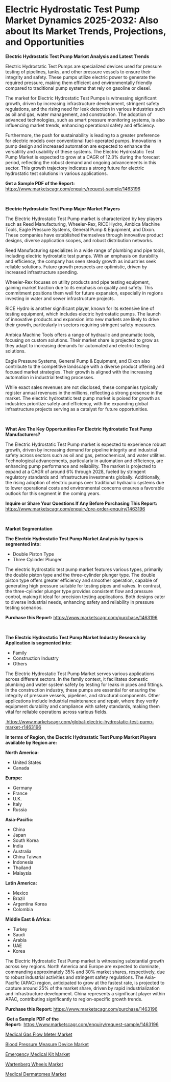 <p><h1>Electric Hydrostatic Test Pump Market Dynamics 2025-2032: Also about Its Market Trends, Projections, and Opportunities</h1></p><p><strong>Electric Hydrostatic Test Pump Market Analysis and Latest Trends</strong></p>
<p><p>Electric Hydrostatic Test Pumps are specialized devices used for pressure testing of pipelines, tanks, and other pressure vessels to ensure their integrity and safety. These pumps utilize electric power to generate the required pressure, making them efficient and environmentally friendly compared to traditional pump systems that rely on gasoline or diesel.</p><p>The market for Electric Hydrostatic Test Pumps is witnessing significant growth, driven by increasing infrastructure development, stringent safety regulations, and the rising need for leak detection in various industries such as oil and gas, water management, and construction. The adoption of advanced technologies, such as smart pressure monitoring systems, is also influencing market trends, enhancing operational safety and efficiency.</p><p>Furthermore, the push for sustainability is leading to a greater preference for electric models over conventional fuel-operated pumps. Innovations in pump design and increased automation are expected to enhance the versatility and usability of these systems. The Electric Hydrostatic Test Pump Market is expected to grow at a CAGR of 12.3% during the forecast period, reflecting the robust demand and ongoing advancements in this sector. This growth trajectory indicates a strong future for electric hydrostatic test solutions in various applications.</p></p>
<p><strong>Get a Sample PDF of the Report:&nbsp;</strong> <a href="https://www.marketscagr.com/enquiry/request-sample/1463196?utm_campaign=2012&utm_medium=2&utm_source=Github&utm_content=ia&utm_term=09042025&utm_id=electric-hydrostatic-test-pump">https://www.marketscagr.com/enquiry/request-sample/1463196</a></p>
<p>&nbsp;</p>
<p><strong>Electric Hydrostatic Test Pump Major Market Players</strong></p>
<p><p>The Electric Hydrostatic Test Pump market is characterized by key players such as Reed Manufacturing, Wheeler-Rex, RICE Hydro, Ambica Machine Tools, Eagle Pressure Systems, General Pump & Equipment, and Dixon. These companies have established themselves through innovative product designs, diverse application scopes, and robust distribution networks.</p><p>Reed Manufacturing specializes in a wide range of plumbing and pipe tools, including electric hydrostatic test pumps. With an emphasis on durability and efficiency, the company has seen steady growth as industries seek reliable solutions. Future growth prospects are optimistic, driven by increased infrastructure spending.</p><p>Wheeler-Rex focuses on utility products and pipe testing equipment, gaining market traction due to its emphasis on quality and safety. This commitment positions them well for future expansion, especially in regions investing in water and sewer infrastructure projects.</p><p>RICE Hydro is another significant player, known for its extensive line of testing equipment, which includes electric hydrostatic pumps. The launch of innovative products and expansion into new markets are likely to drive their growth, particularly in sectors requiring stringent safety measures.</p><p>Ambica Machine Tools offers a range of hydraulic and pneumatic tools, focusing on custom solutions. Their market share is projected to grow as they adapt to increasing demands for automated and electric testing solutions.</p><p>Eagle Pressure Systems, General Pump & Equipment, and Dixon also contribute to the competitive landscape with a diverse product offering and focused market strategies. Their growth is aligned with the increasing automation in industrial testing processes.</p><p>While exact sales revenues are not disclosed, these companies typically register annual revenues in the millions, reflecting a strong presence in the market. The electric hydrostatic test pump market is poised for growth as industries prioritize safety and efficiency, with the expanding global infrastructure projects serving as a catalyst for future opportunities.</p></p>
<p>&nbsp;</p>
<p><strong>What Are The Key Opportunities For Electric Hydrostatic Test Pump Manufacturers?</strong></p>
<p><p>The Electric Hydrostatic Test Pump market is expected to experience robust growth, driven by increasing demand for pipeline integrity and industrial safety across sectors such as oil and gas, petrochemical, and water utilities. Technological advancements, particularly in automation and efficiency, are enhancing pump performance and reliability. The market is projected to expand at a CAGR of around 6% through 2028, fueled by stringent regulatory standards and infrastructure investments globally. Additionally, the rising adoption of electric pumps over traditional hydraulic systems due to lower operational costs and environmental concerns ensures a favorable outlook for this segment in the coming years.</p></p>
<p><strong>Inquire or Share Your Questions If Any Before Purchasing This Report:</strong> <a href="https://www.marketscagr.com/enquiry/pre-order-enquiry/1463196?utm_campaign=2012&utm_medium=2&utm_source=Github&utm_content=ia&utm_term=09042025&utm_id=electric-hydrostatic-test-pump">https://www.marketscagr.com/enquiry/pre-order-enquiry/1463196</a></p>
<p>&nbsp;</p>
<p><strong>Market Segmentation</strong></p>
<p><strong>The Electric Hydrostatic Test Pump Market Analysis by types is segmented into:</strong></p>
<p><ul><li>Double Piston Type</li><li>Three Cylinder Plunger</li></ul></p>
<p><p>The electric hydrostatic test pump market features various types, primarily the double piston type and the three-cylinder plunger type. The double piston type offers greater efficiency and smoother operation, capable of generating high pressure suitable for testing pipes and valves. In contrast, the three-cylinder plunger type provides consistent flow and pressure control, making it ideal for precision testing applications. Both designs cater to diverse industrial needs, enhancing safety and reliability in pressure testing scenarios.</p></p>
<p><strong>Purchase this Report:&nbsp;</strong><a href="https://www.marketscagr.com/purchase/1463196?utm_campaign=2012&utm_medium=2&utm_source=Github&utm_content=ia&utm_term=09042025&utm_id=electric-hydrostatic-test-pump">https://www.marketscagr.com/purchase/1463196</a></p>
<p>&nbsp;</p>
<p><strong>The Electric Hydrostatic Test Pump Market Industry Research by Application is segmented into:</strong></p>
<p><ul><li>Family</li><li>Construction Industry</li><li>Others</li></ul></p>
<p><p>The Electric Hydrostatic Test Pump Market serves various applications across different sectors. In the family context, it facilitates domestic plumbing and water system safety by testing for leaks in pipes and fittings. In the construction industry, these pumps are essential for ensuring the integrity of pressure vessels, pipelines, and structural components. Other applications include industrial maintenance and repair, where they verify equipment durability and compliance with safety standards, making them vital for reliable operations across various fields.</p></p>
<p><a href="https://www.marketscagr.com/global-electric-hydrostatic-test-pump-market-r1463196?utm_campaign=2012&utm_medium=2&utm_source=Github&utm_content=ia&utm_term=09042025&utm_id=electric-hydrostatic-test-pump">&nbsp;https://www.marketscagr.com/global-electric-hydrostatic-test-pump-market-r1463196</a></p>
<p><strong>In terms of Region, the Electric Hydrostatic Test Pump Market Players available by Region are:</strong></p>
<p>
    <p> <strong> North America: </strong>
        <ul>
            <li>United States</li>
            <li>Canada</li>
        </ul>
        </p> 
    <p> <strong> Europe: </strong>
        <ul>
            <li>Germany</li>
            <li>France</li>
            <li>U.K.</li>
            <li>Italy</li>
            <li>Russia</li>
        </ul>
        </p> 
    <p> <strong> Asia-Pacific: </strong>
        <ul>
            <li>China</li>
            <li>Japan</li>
            <li>South Korea</li>
            <li>India</li>
            <li>Australia</li>
            <li>China Taiwan</li>
            <li>Indonesia</li>
            <li>Thailand</li>
            <li>Malaysia</li>
        </ul>
        </p> 
    <p> <strong> Latin America: </strong>
        <ul>
            <li>Mexico</li>
            <li>Brazil</li>
            <li>Argentina Korea</li>
            <li>Colombia</li>
        </ul>
        </p> 
    <p> <strong> Middle East & Africa: </strong>
        <ul>
            <li>Turkey</li>
            <li>Saudi</li>
            <li>Arabia</li>
            <li>UAE</li>
            <li>Korea</li>
        </ul>
    </p>
    </p>
<p><p>The Electric Hydrostatic Test Pump market is witnessing substantial growth across key regions. North America and Europe are expected to dominate, commanding approximately 35% and 30% market shares, respectively, due to robust industrial activities and stringent safety regulations. The Asia-Pacific (APAC) region, anticipated to grow at the fastest rate, is projected to capture around 25% of the market share, driven by rapid industrialization and infrastructure development. China represents a significant player within APAC, contributing significantly to region-specific growth trends.</p></p>
<p><strong>Purchase this Report: </strong><a href="https://www.marketscagr.com/purchase/1463196?utm_campaign=2012&utm_medium=2&utm_source=Github&utm_content=ia&utm_term=09042025&utm_id=electric-hydrostatic-test-pump">https://www.marketscagr.com/purchase/1463196</a></p>
<p>&nbsp;<strong>Get a Sample PDF of the Report:&nbsp;&nbsp;</strong><a href="https://www.marketscagr.com/enquiry/request-sample/1463196?utm_campaign=2012&utm_medium=2&utm_source=Github&utm_content=ia&utm_term=09042025&utm_id=electric-hydrostatic-test-pump">https://www.marketscagr.com/enquiry/request-sample/1463196</a></p>
<p><strong></strong></p>
<p><p><a href="https://www.linkedin.com/pulse/scope-trends-medical-gas-flow-meter-market-latest-dynamics-by15e?utm_campaign=2012&utm_medium=2&utm_source=Github&utm_content=ia&utm_term=09042025&utm_id=electric-hydrostatic-test-pump">Medical Gas Flow Meter Market</a></p><p><a href="https://www.linkedin.com/pulse/blood-pressure-measure-device-market-report-industry-drivers-fhvle?utm_campaign=2012&utm_medium=2&utm_source=Github&utm_content=ia&utm_term=09042025&utm_id=electric-hydrostatic-test-pump">Blood Pressure Measure Device Market</a></p><p><a href="https://www.linkedin.com/pulse/emergency-medical-kit-market-growth-outlook-2025-2032-sales-hwb2e?utm_campaign=2012&utm_medium=2&utm_source=Github&utm_content=ia&utm_term=09042025&utm_id=electric-hydrostatic-test-pump">Emergency Medical Kit Market</a></p><p><a href="https://www.linkedin.com/pulse/global-wartenberg-wheels-market-insights-size-share-trends-thiee?utm_campaign=2012&utm_medium=2&utm_source=Github&utm_content=ia&utm_term=09042025&utm_id=electric-hydrostatic-test-pump">Wartenberg Wheels Market</a></p><p><a href="https://www.linkedin.com/pulse/strategic-forecast-medical-dermatomes-market-anticipated-cagr-ntqxe?utm_campaign=2012&utm_medium=2&utm_source=Github&utm_content=ia&utm_term=09042025&utm_id=electric-hydrostatic-test-pump">Medical Dermatomes Market</a></p></p>